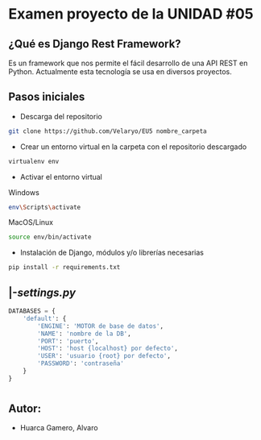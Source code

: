# Examen proyecto de la UNIDAD #05

## ¿Qué es Django Rest Framework?
Es un framework que nos permite el fácil desarrollo de una API REST en Python. Actualmente esta tecnología se usa en diversos proyectos.


## Pasos iniciales

- Descarga del repositorio
```bash
git clone https://github.com/Velaryo/EU5 nombre_carpeta
```

- Crear un entorno virtual en la carpeta con el repositorio descargado

```bash
virtualenv env
```

- Activar el entorno virtual

Windows

```bash
env\Scripts\activate
```

MacOS/Linux

```bash
source env/bin/activate
```

- Instalación de Django, módulos y/o librerías necesarias

```bash
pip install -r requirements.txt
```

## |-*settings.py*

```python
DATABASES = {
    'default': {
        'ENGINE': 'MOTOR de base de datos',
        'NAME': 'nombre de la DB',
        'PORT': 'puerto',
        'HOST': 'host {localhost} por defecto',
        'USER': 'usuario {root} por defecto',
        'PASSWORD': 'contraseña'
    }
}

```
#
## Autor:
- Huarca Gamero, Alvaro
#